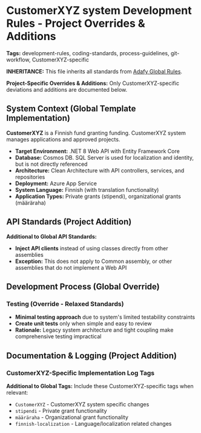 # CustomerXYZ system Development Rules - Project Overrides & Additions
**Tags:** development-rules, coding-standards, process-guidelines, git-workflow, CustomerXYZ-specific

**INHERITANCE:** This file inherits all standards from [Adafy Global Rules](https://github.com/Adafy/AiPrompt/blob/main/rules.md).

**Project-Specific Overrides & Additions:** Only CustomerXYZ-specific deviations and additions are documented below.

## System Context (Global Template Implementation)

**CustomerXYZ** is a Finnish fund granting funding. CustomerXYZ system manages applications and approved projects.

- **Target Environment:** .NET 8 Web API with Entity Framework Core
- **Database:** Cosmos DB. SQL Server is used for localization and identity, but is not directly referenced
- **Architecture:** Clean Architecture with API controllers, services, and repositories
- **Deployment:** Azure App Service
- **System Language:** Finnish (with translation functionality)
- **Application Types:** Private grants (stipendi), organizational grants (määräraha)

## API Standards (Project Addition)

**Additional to Global API Standards:**
- **Inject API clients** instead of using classes directly from other assemblies
- **Exception:** This does not apply to Common assembly, or other assemblies that do not implement a Web API

## Development Process (Global Override)

### Testing (Override - Relaxed Standards)
- **Minimal testing approach** due to system's limited testability constraints
- **Create unit tests** only when simple and easy to review
- **Rationale:** Legacy system architecture and tight coupling make comprehensive testing impractical

## Documentation & Logging (Project Addition)

### CustomerXYZ-Specific Implementation Log Tags
**Additional to Global Tags:** Include these CustomerXYZ-specific tags when relevant:
- `CustomerXYZ` - CustomerXYZ system specific changes
- `stipendi` - Private grant functionality
- `määräraha` - Organizational grant functionality
- `finnish-localization` - Language/localization related changes
